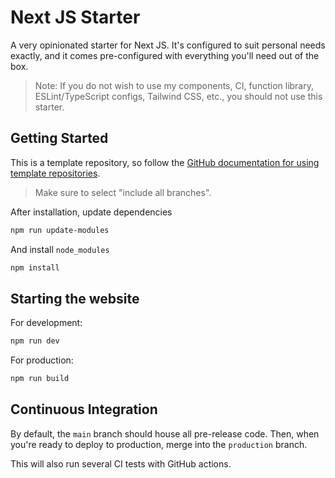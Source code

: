 # Next JS Starter

A very opinionated starter for Next JS. It's configured to suit personal needs exactly, and it comes pre-configured with everything you'll need out of the box.

> Note: If you do not wish to use my components, CI, function library, ESLint/TypeScript configs, Tailwind CSS, etc., you should not use this starter.

## Getting Started

This is a template repository, so follow the [GitHub documentation for using template repositories](https://docs.github.com/en/free-pro-team@latest/github/creating-cloning-and-archiving-repositories/creating-a-repository-from-a-template).

> Make sure to select "include all branches".

After installation, update dependencies

```bash
npm run update-modules
```

And install `node_modules`

```bash
npm install

```

## Starting the website

For development:

```bash
npm run dev
```

For production:

```bash
npm run build
```

## Continuous Integration

By default, the `main` branch should house all pre-release code. Then, when you're ready to deploy to production, merge into the `production` branch.

This will also run several CI tests with GitHub actions.
